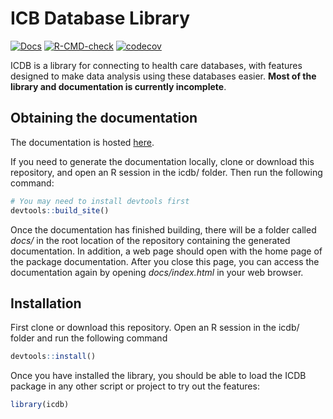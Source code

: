 
<!-- README.md is generated from README.Rmd. Please edit that file -->

# ICB Database Library

<!-- badges: start -->

[![Docs](https://github.com/jrs0/icdb/actions/workflows/docs.yaml/badge.svg)](https://jrs0.github.io/icdb)
[![R-CMD-check](https://github.com/jrs0/icdb/actions/workflows/R-CMD-check.yaml/badge.svg)](https://github.com/jrs0/icdb/actions/workflows/R-CMD-check.yaml)
[![codecov](https://codecov.io/gh/jrs0/icdb/branch/main/graph/badge.svg?token=VXGD77WTZI)](https://codecov.io/gh/jrs0/icdb)
<!-- badges: end -->

ICDB is a library for connecting to health care databases, with features
designed to make data analysis using these databases easier. **Most of
the library and documentation is currently incomplete**.

## Obtaining the documentation

The documentation is hosted [here](https://jrs0.github.io/icdb/).

If you need to generate the documentation locally, clone or download
this repository, and open an R session in the icdb/ folder. Then run the
following command:

``` r
# You may need to install devtools first 
devtools::build_site()
```

Once the documentation has finished building, there will be a folder
called *docs/* in the root location of the repository containing the
generated documentation. In addition, a web page should open with the
home page of the package documentation. After you close this page, you
can access the documentation again by opening *docs/index.html* in your
web browser.

## Installation

First clone or download this repository. Open an R session in the icdb/
folder and run the following command

``` r
devtools::install()
```

Once you have installed the library, you should be able to load the ICDB
package in any other script or project to try out the features:

``` r
library(icdb)
```
